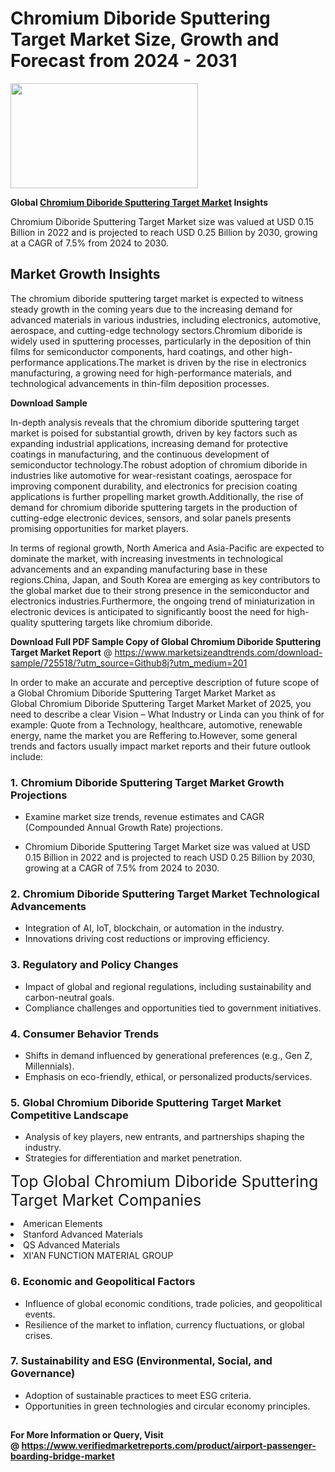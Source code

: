 <H1>Chromium Diboride Sputtering Target Market Size, Growth and Forecast from 2024 - 2031</H1><img class="aligncenter size-medium wp-image-584254" src="https://thirdeyenews.in/wp-content/uploads/2024/09/Global-Market-Research-300x168.jpeg" alt="" width="300" height="168" /><p><strong>Global&nbsp;<a href="https://www.marketsizeandtrends.com/download-sample/725518/?utm_source=Github8j?utm_medium=201">Chromium Diboride Sputtering Target Market</a> Insights</strong></p><p>Chromium Diboride Sputtering Target Market size was valued at USD 0.15 Billion in 2022 and is projected to reach USD 0.25 Billion by 2030, growing at a CAGR of 7.5% from 2024 to 2030.</p><p><h2>Market Growth Insights</h2> <p>The chromium diboride sputtering target market is expected to witness steady growth in the coming years due to the increasing demand for advanced materials in various industries, including electronics, automotive, aerospace, and cutting-edge technology sectors.Chromium diboride is widely used in sputtering processes, particularly in the deposition of thin films for semiconductor components, hard coatings, and other high-performance applications.The market is driven by the rise in electronics manufacturing, a growing need for high-performance materials, and technological advancements in thin-film deposition processes.</p> <p><strong>Download Sample</strong></p> <p>In-depth analysis reveals that the chromium diboride sputtering target market is poised for substantial growth, driven by key factors such as expanding industrial applications, increasing demand for protective coatings in manufacturing, and the continuous development of semiconductor technology.The robust adoption of chromium diboride in industries like automotive for wear-resistant coatings, aerospace for improving component durability, and electronics for precision coating applications is further propelling market growth.Additionally, the rise of demand for chromium diboride sputtering targets in the production of cutting-edge electronic devices, sensors, and solar panels presents promising opportunities for market players.</p> <p>In terms of regional growth, North America and Asia-Pacific are expected to dominate the market, with increasing investments in technological advancements and an expanding manufacturing base in these regions.China, Japan, and South Korea are emerging as key contributors to the global market due to their strong presence in the semiconductor and electronics industries.Furthermore, the ongoing trend of miniaturization in electronic devices is anticipated to significantly boost the need for high-quality sputtering targets like chromium diboride.</p> <p><span class=""><strong>Download Full PDF Sample Copy of Global Chromium Diboride Sputtering Target Market Report</strong> @ <a href="https://www.marketsizeandtrends.com/download-sample/725518/?utm_source=Github8j?utm_medium=201" target="_blank">https://www.marketsizeandtrends.com/download-sample/725518/?utm_source=Github8j?utm_medium=201</a></span></p><p>In order to make an accurate and perceptive description of future scope of a Global&nbsp;Chromium Diboride Sputtering Target Market Market as Global&nbsp;Chromium Diboride Sputtering Target Market Market of 2025, you need to describe a clear Vision &ndash; What Industry or Linda can you think of for example: Quote from a Technology, healthcare, automotive, renewable energy, name the market you are Reffering to.However, some general trends and factors usually impact market reports and their future outlook include:</p><h3>1.&nbsp;<strong>Chromium Diboride Sputtering Target Market Growth Projections</strong></h3><ul><li>Examine market size trends, revenue estimates and CAGR (Compounded Annual Growth Rate) projections.</li><li><p>Chromium Diboride Sputtering Target Market size was valued at USD 0.15 Billion in 2022 and is projected to reach USD 0.25 Billion by 2030, growing at a CAGR of 7.5% from 2024 to 2030.</p></li></ul><h3>2.&nbsp;<strong>Chromium Diboride Sputtering Target Market Technological Advancements</strong></h3><ul><li>Integration of AI, IoT, blockchain, or automation in the industry.</li><li>Innovations driving cost reductions or improving efficiency.</li></ul><h3>3.&nbsp;<strong>Regulatory and Policy Changes</strong></h3><ul><li>Impact of global and regional regulations, including sustainability and carbon-neutral goals.</li><li>Compliance challenges and opportunities tied to government initiatives.</li></ul><h3>4.&nbsp;<strong>Consumer Behavior Trends</strong></h3><ul><li>Shifts in demand influenced by generational preferences (e.g., Gen Z, Millennials).</li><li>Emphasis on eco-friendly, ethical, or personalized products/services.</li></ul><h3>5.&nbsp;<strong>Global Chromium Diboride Sputtering Target Market Competitive Landscape</strong></h3><ul><li>Analysis of key players, new entrants, and partnerships shaping the industry.</li><li>Strategies for differentiation and market penetration.</li></ul><p data-pm-slice="1 1 []"><span style="color: inherit; font-family: inherit; font-size: 25px;">Top Global Chromium Diboride Sputtering Target Market Companies</span></p><div class="" data-test-id=""><p><li>American Elements</li><li> Stanford Advanced Materials</li><li> QS Advanced Materials</li><li> XI'AN FUNCTION MATERIAL GROUP</li></p></div><h3>6.&nbsp;<strong>Economic and Geopolitical Factors</strong></h3><ul><li>Influence of global economic conditions, trade policies, and geopolitical events.</li><li>Resilience of the market to inflation, currency fluctuations, or global crises.</li></ul><h3>7.&nbsp;<strong>Sustainability and ESG (Environmental, Social, and Governance)</strong></h3><ul><li>Adoption of sustainable practices to meet ESG criteria.</li><li>Opportunities in green technologies and circular economy principles.</li></ul><h2><strong style="font-size: 14px;">For More Information or Query, Visit @&nbsp;</strong><a style="background-color: #ffffff; font-size: 14px;" href="https://www.marketsizeandtrends.com/report/chromium-diboride-sputtering-target-market/" target="_blank">https://www.verifiedmarketreports.com/product/airport-passenger-boarding-bridge-market</a></h2>